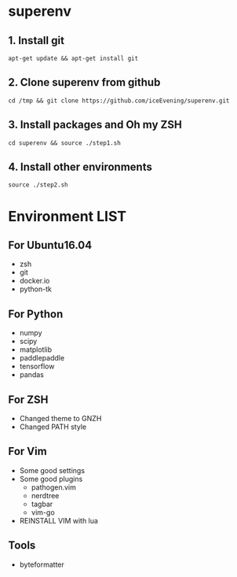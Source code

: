 # superenv

## 1. Install git
`apt-get update && apt-get install git`

## 2. Clone superenv from github
`cd /tmp && git clone https://github.com/iceEvening/superenv.git`

## 3. Install packages and Oh my ZSH
`cd superenv && source ./step1.sh`

## 4. Install other environments
`source ./step2.sh`

# Environment LIST
## For Ubuntu16.04
* zsh
* git
* docker.io
* python-tk

## For Python
* numpy
* scipy
* matplotlib
* paddlepaddle
* tensorflow
* pandas

## For ZSH
* Changed theme to GNZH
* Changed PATH style

## For Vim
* Some good settings
* Some good plugins
    * pathogen.vim
    * nerdtree
    * tagbar
    * vim-go
* REINSTALL VIM with lua

## Tools
* byteformatter
